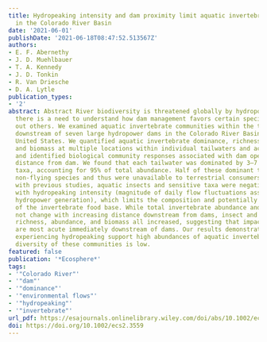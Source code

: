 ```yaml
---
title: Hydropeaking intensity and dam proximity limit aquatic invertebrate diversity
  in the Colorado River Basin
date: '2021-06-01'
publishDate: '2021-06-18T08:47:52.513567Z'
authors:
- E. F. Abernethy
- J. D. Muehlbauer
- T. A. Kennedy
- J. D. Tonkin
- R. Van Driesche
- D. A. Lytle
publication_types:
- '2'
abstract: Abstract River biodiversity is threatened globally by hydropower dams, and
  there is a need to understand how dam management favors certain species while filtering
  out others. We examined aquatic invertebrate communities within the tailwaters 0–24 km
  downstream of seven large hydropower dams in the Colorado River Basin of the western
  United States. We quantified aquatic invertebrate dominance, richness, abundance,
  and biomass at multiple locations within individual tailwaters and across the basin
  and identified biological community responses associated with dam operations and
  distance from dam. We found that each tailwater was dominated by 3–7 invertebrate
  taxa, accounting for 95% of total abundance. Half of these dominant taxa were non-insect,
  non-flying species and thus were unavailable to terrestrial consumers. Consistent
  with previous studies, aquatic insects and sensitive taxa were negatively associated
  with hydropeaking intensity (magnitude of daily flow fluctuations associated with
  hydropower generation), which limits the composition and potentially the quality
  of the invertebrate food base. While total invertebrate abundance and biomass did
  not change with increasing distance downstream from dams, insect and sensitive taxa
  richness, abundance, and biomass all increased, suggesting that impacts of hydropeaking
  are most acute immediately downstream of dams. Our results demonstrate that tailwaters
  experiencing hydropeaking support high abundances of aquatic invertebrate, but the
  diversity of these communities is low.
featured: false
publication: '*Ecosphere*'
tags:
- '"Colorado River"'
- '"dam"'
- '"dominance"'
- '"environmental flows"'
- '"hydropeaking"'
- '"invertebrate"'
url_pdf: https://esajournals.onlinelibrary.wiley.com/doi/abs/10.1002/ecs2.3559
doi: https://doi.org/10.1002/ecs2.3559
---
```


